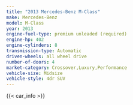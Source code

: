 ```yaml
---
title: "2013 Mercedes-Benz M-Class"
make: Mercedes-Benz
model: M-Class
year: 2013
engine-fuel-type: premium unleaded (required)
engine-hp: 402
engine-cylinders: 8
transmission-type: Automatic
driven-wheels: all wheel drive
number-of-doors: 4
market-category: Crossover,Luxury,Performance
vehicle-size: Midsize
vehicle-style: 4dr SUV
---
```


{{< car_info >}}
